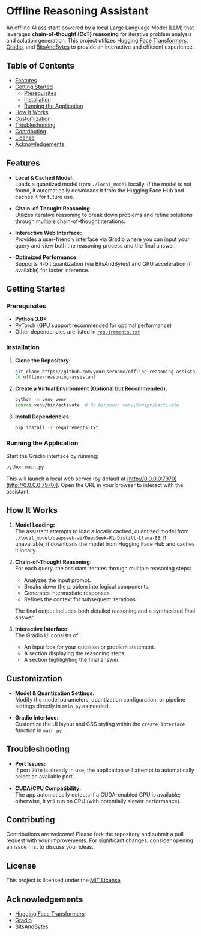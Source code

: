 # Offline Reasoning Assistant

An offline AI assistant powered by a local Large Language Model (LLM) that leverages **chain-of-thought (CoT) reasoning** for iterative problem analysis and solution generation. This project utilizes [Hugging Face Transformers](https://huggingface.co/transformers/), [Gradio](https://gradio.app/), and [BitsAndBytes](https://github.com/TimDettmers/bitsandbytes) to provide an interactive and efficient experience.

## Table of Contents

- [Features](#features)
- [Getting Started](#getting-started)
  - [Prerequisites](#prerequisites)
  - [Installation](#installation)
  - [Running the Application](#running-the-application)
- [How It Works](#how-it-works)
- [Customization](#customization)
- [Troubleshooting](#troubleshooting)
- [Contributing](#contributing)
- [License](#license)
- [Acknowledgements](#acknowledgements)

## Features

- **Local & Cached Model:**  
  Loads a quantized model from `./local_model` locally. If the model is not found, it automatically downloads it from the Hugging Face Hub and caches it for future use.

- **Chain-of-Thought Reasoning:**  
  Utilizes iterative reasoning to break down problems and refine solutions through multiple chain-of-thought iterations.

- **Interactive Web Interface:**  
  Provides a user-friendly interface via Gradio where you can input your query and view both the reasoning process and the final answer.

- **Optimized Performance:**  
  Supports 4-bit quantization (via BitsAndBytes) and GPU acceleration (if available) for faster inference.

## Getting Started

### Prerequisites

- **Python 3.8+**
- [PyTorch](https://pytorch.org/) (GPU support recommended for optimal performance)
- Other dependencies are listed in [`requirements.txt`](requirements.txt)

### Installation

1. **Clone the Repository:**

   ```bash
   git clone https://github.com/yourusername/offline-reasoning-assistant.git
   cd offline-reasoning-assistant
   ```

2. **Create a Virtual Environment (Optional but Recommended):**

   ```bash
   python -m venv venv
   source venv/bin/activate  # On Windows: venv\Scripts\activate
   ```

3. **Install Dependencies:**

   ```bash
   pip install -r requirements.txt
   ```

### Running the Application

Start the Gradio interface by running:

```bash
python main.py
```

This will launch a local web server (by default at [http://0.0.0.0:7970](http://0.0.0.0:7970)). Open the URL in your browser to interact with the assistant.

## How It Works

1. **Model Loading:**  
   The assistant attempts to load a locally cached, quantized model from `./local_model/deepseek-ai/DeepSeek-R1-Distill-Llama-8B`. If unavailable, it downloads the model from Hugging Face Hub and caches it locally.

2. **Chain-of-Thought Reasoning:**  
   For each query, the assistant iterates through multiple reasoning steps:
   - Analyzes the input prompt.
   - Breaks down the problem into logical components.
   - Generates intermediate responses.
   - Refines the context for subsequent iterations.
   
   The final output includes both detailed reasoning and a synthesized final answer.

3. **Interactive Interface:**  
   The Gradio UI consists of:
   - An input box for your question or problem statement.
   - A section displaying the reasoning steps.
   - A section highlighting the final answer.

## Customization

- **Model & Quantization Settings:**  
  Modify the model parameters, quantization configuration, or pipeline settings directly in `main.py` as needed.

- **Gradio Interface:**  
  Customize the UI layout and CSS styling within the `create_interface` function in `main.py`.

## Troubleshooting

- **Port Issues:**  
  If port `7970` is already in use, the application will attempt to automatically select an available port.

- **CUDA/CPU Compatibility:**  
  The app automatically detects if a CUDA-enabled GPU is available; otherwise, it will run on CPU (with potentially slower performance).

## Contributing

Contributions are welcome! Please fork the repository and submit a pull request with your improvements. For significant changes, consider opening an issue first to discuss your ideas.

## License

This project is licensed under the [MIT License](LICENSE).

## Acknowledgements

- [Hugging Face Transformers](https://huggingface.co/transformers/)
- [Gradio](https://gradio.app/)
- [BitsAndBytes](https://github.com/TimDettmers/bitsandbytes)
```

